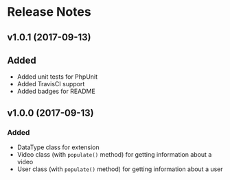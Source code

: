 # Release Notes

## v1.0.1 (2017-09-13)

## Added
- Added unit tests for PhpUnit
- Added TravisCI support
- Added badges for README

## v1.0.0 (2017-09-13)

### Added
- DataType class for extension
- Video class (with `populate()` method) for getting information about a video
- User class (with `populate()` method) for getting information about a user